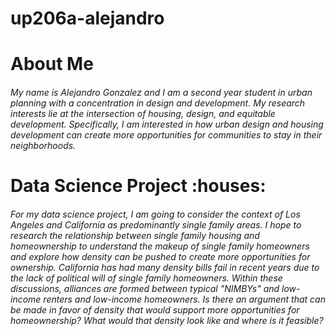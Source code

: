 # up206a-alejandro

<h1>About Me
  <h6>My name is Alejandro Gonzalez and I am a second year student in urban planning with a concentration in design and development. My research interests lie at the intersection of housing, design, and equitable development. Specifically, I am interested in how urban design and housing development can create more opportunities for communities to stay in their neighborhoods. 
  
  <h1>Data Science Project :houses: </h1>
  <h6>For my data science project, I am going to consider the context of Los Angeles and California as predominantly single family areas. I hope to research the relationship between single family housing and homeownership to understand the makeup of single family homeowners and explore how density can be pushed to create more opportunities for ownership. California has had many density bills fail in recent years due to the lack of political will of single family homeowners. Within these discussions, alliances are formed between typical "NIMBYs" and low-income renters and low-income homeowners. Is there an argument that can be made in favor of density that would support more opportunities for homeownership? What would that density look like and where is it feasible? 
 
   
